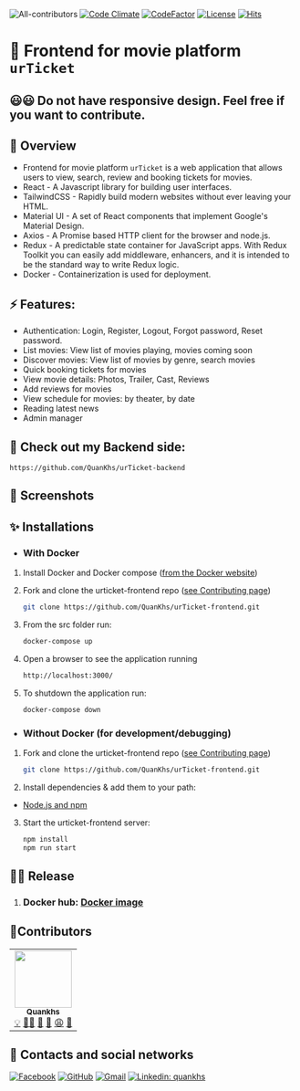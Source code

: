 <!-- ALL-CONTRIBUTORS-BADGE:START - Do not remove or modify this section -->

![All-contributors](https://img.shields.io/badge/contributors-1-blue.svg)
[![Code Climate](https://img.shields.io/github/commit-activity/w/quankhs/urticket-frontend?color=orange)](https://img.shields.io/github/commit-activity/w/quankhs/urticket-frontend?color=orange)
[![CodeFactor](https://www.codefactor.io/repository/github/quankhs/urticket-frontend/badge)](https://www.codefactor.io/repository/github/quankhs/urticket-frontend)
[![License](https://img.shields.io/github/license/quankhs/urticket-frontend?color=blue)](https://img.shields.io/github/license/quankhs/urticket-frontend?color=blue)
[![Hits](https://hits.seeyoufarm.com/api/count/incr/badge.svg?url=https%3A%2F%2Fgithub.com%2FQuanKhs%2FurTicket-frontend&count_bg=%2379C83D&title_bg=%23555555&icon=&icon_color=%23E7E7E7&title=hits&edge_flat=false)](https://hits.seeyoufarm.com)

<!-- ALL-CONTRIBUTORS-BADGE:END -->

# 🍿 Frontend for movie platform `urTicket`

## 😃😃 Do not have responsive design. Feel free if you want to contribute.

## 🚀 Overview

- Frontend for movie platform `urTicket` is a web application that allows users to view, search, review and booking tickets for movies.
- React - A Javascript library for building user interfaces.
- TailwindCSS - Rapidly build modern websites without ever leaving your HTML.
- Material UI - A set of React components that implement Google's Material Design.
- Axios - A Promise based HTTP client for the browser and node.js.
- Redux - A predictable state container for JavaScript apps. With Redux Toolkit you can easily add middleware, enhancers, and it is intended to be the standard way to write Redux logic.
- Docker - Containerization is used for deployment.

## ⚡ Features:

- Authentication: Login, Register, Logout, Forgot password, Reset password.
- List movies: View list of movies playing, movies coming soon
- Discover movies: View list of movies by genre, search movies
- Quick booking tickets for movies
- View movie details: Photos, Trailer, Cast, Reviews
- Add reviews for movies
- View schedule for movies: by theater, by date
- Reading latest news
- Admin manager

## 🚒 Check out my Backend side:

```
https://github.com/QuanKhs/urTicket-backend
```

## 📸 Screenshots

## ✨ Installations

- ### With Docker

1. Install Docker and Docker compose ([from the Docker website](https://www.docker.com/get-started))

2. Fork and clone the urticket-frontend repo ([see Contributing page](CONTRIBUTING.md))
   ```bash
   git clone https://github.com/QuanKhs/urTicket-frontend.git
   ```
3. From the src folder run:

   ```bash
   docker-compose up
   ```

4. Open a browser to see the application running

   ```bash
   http://localhost:3000/
   ```

5. To shutdown the application run:
   ```bash
   docker-compose down
   ```

- ### Without Docker (for development/debugging)

1. Fork and clone the urticket-frontend repo ([see Contributing page](CONTRIBUTING.md))

   ```bash
   git clone https://github.com/QuanKhs/urTicket-frontend.git
   ```

2. Install dependencies & add them to your path:

- [Node.js and npm](https://nodejs.org/en/download/)

3. Start the urticket-frontend server:

   ```bash
   npm install
   npm run start
   ```

## 🏳‍🌈 Release

1. ### Docker hub: [Docker image](https://hub.docker.com/r/quankhs/urticket-backend-dev)

## 🥇Contributors

<table>
  <tr>
    <td align="center"><a href="https://github.com/quankhs"><img src="https://avatars.githubusercontent.com/u/60533507?v=4?s=100" width="100px;" alt=""/><br /><sub><b>Quankhs</b></sub></a><br />
      <a href="#" title="Ideas">💡</a>
      <a href="#" title="Coding">👨‍💻</a>
      <a href="#" title="Planning">💭</a>
      <a href="#" title="Fix bugs">🐛</a>
      <a href="#" title="Scares">😩</a>
      <a href="#" title="Angry">👿</a>
    </td>
  </tr>
</table>

## 🤝 Contacts and social networks

[![Facebook](https://img.shields.io/badge/-quankhs-blue?style=flat-square&logo=Facebook&logoColor=white&link=https://www.facebook.com/quanphamluong)](https://facebook.com/quanphamluong)
[![GitHub](https://img.shields.io/badge/-quankhs-success?style=flat-square&logo=Github&logoColor=white&link=https://www.linkedin.com/in/quankhs/)](https://github.com/quankhs)
[![Gmail](https://img.shields.io/badge/-quanphamluong-red?style=flat-square&logo=Gmail&logoColor=white&link=https://www.linkedin.com/in/quankhs/)](mailto:quanphamluong@gmail.com)
[![Linkedin: quankhs](https://img.shields.io/badge/-quankhs-blue?style=flat-square&logo=Linkedin&logoColor=white&link=https://www.linkedin.com/in/quankhs/)](https://www.linkedin.com/in/quankhs/)
